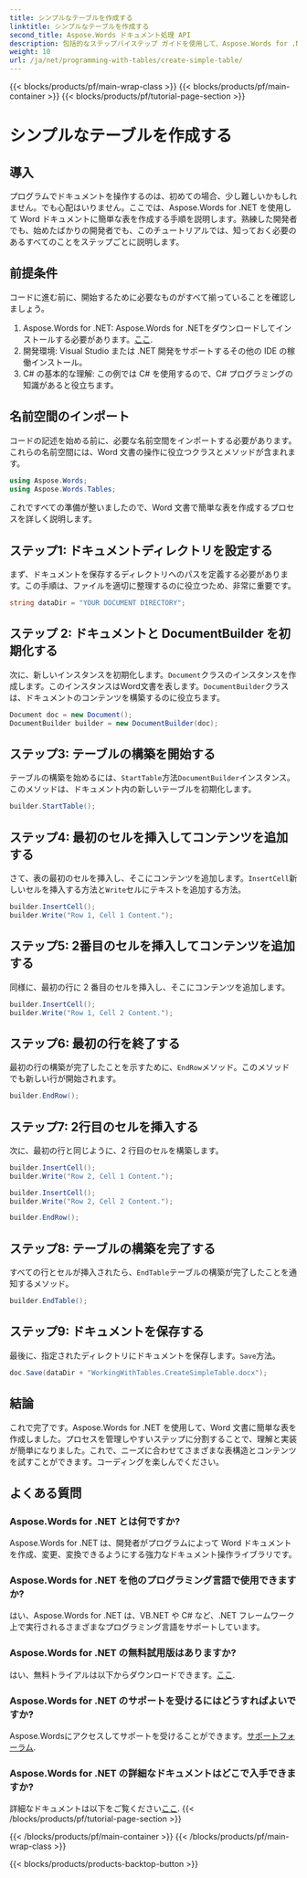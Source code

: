 ```yaml
---
title: シンプルなテーブルを作成する
linktitle: シンプルなテーブルを作成する
second_title: Aspose.Words ドキュメント処理 API
description: 包括的なステップバイステップ ガイドを使用して、Aspose.Words for .NET を使用して Word 文書に簡単な表を作成する方法を学習します。
weight: 10
url: /ja/net/programming-with-tables/create-simple-table/
---
```


{{< blocks/products/pf/main-wrap-class >}}
{{< blocks/products/pf/main-container >}}
{{< blocks/products/pf/tutorial-page-section >}}

# シンプルなテーブルを作成する

## 導入

プログラムでドキュメントを操作するのは、初めての場合、少し難しいかもしれません。でも心配はいりません。ここでは、Aspose.Words for .NET を使用して Word ドキュメントに簡単な表を作成する手順を説明します。熟練した開発者でも、始めたばかりの開発者でも、このチュートリアルでは、知っておく必要のあるすべてのことをステップごとに説明します。

## 前提条件

コードに進む前に、開始するために必要なものがすべて揃っていることを確認しましょう。

1.  Aspose.Words for .NET: Aspose.Words for .NETをダウンロードしてインストールする必要があります。[ここ](https://releases.aspose.com/words/net/).
2. 開発環境: Visual Studio または .NET 開発をサポートするその他の IDE の稼働インストール。
3. C# の基本的な理解: この例では C# を使用するので、C# プログラミングの知識があると役立ちます。

## 名前空間のインポート

コードの記述を始める前に、必要な名前空間をインポートする必要があります。これらの名前空間には、Word 文書の操作に役立つクラスとメソッドが含まれます。

```csharp
using Aspose.Words;
using Aspose.Words.Tables;
```

これですべての準備が整いましたので、Word 文書で簡単な表を作成するプロセスを詳しく説明します。

## ステップ1: ドキュメントディレクトリを設定する

まず、ドキュメントを保存するディレクトリへのパスを定義する必要があります。この手順は、ファイルを適切に整理するのに役立つため、非常に重要です。

```csharp
string dataDir = "YOUR DOCUMENT DIRECTORY";
```

## ステップ 2: ドキュメントと DocumentBuilder を初期化する

次に、新しいインスタンスを初期化します。`Document`クラスのインスタンスを作成します。このインスタンスはWord文書を表します。`DocumentBuilder`クラスは、ドキュメントのコンテンツを構築するのに役立ちます。

```csharp
Document doc = new Document();
DocumentBuilder builder = new DocumentBuilder(doc);
```

## ステップ3: テーブルの構築を開始する

テーブルの構築を始めるには、`StartTable`方法`DocumentBuilder`インスタンス。このメソッドは、ドキュメント内の新しいテーブルを初期化します。

```csharp
builder.StartTable();
```

## ステップ4: 最初のセルを挿入してコンテンツを追加する

さて、表の最初のセルを挿入し、そこにコンテンツを追加します。`InsertCell`新しいセルを挿入する方法と`Write`セルにテキストを追加する方法。

```csharp
builder.InsertCell();
builder.Write("Row 1, Cell 1 Content.");
```

## ステップ5: 2番目のセルを挿入してコンテンツを追加する

同様に、最初の行に 2 番目のセルを挿入し、そこにコンテンツを追加します。

```csharp
builder.InsertCell();
builder.Write("Row 1, Cell 2 Content.");
```

## ステップ6: 最初の行を終了する

最初の行の構築が完了したことを示すために、`EndRow`メソッド。このメソッドでも新しい行が開始されます。

```csharp
builder.EndRow();
```

## ステップ7: 2行目のセルを挿入する

次に、最初の行と同じように、2 行目のセルを構築します。

```csharp
builder.InsertCell();
builder.Write("Row 2, Cell 1 Content.");

builder.InsertCell();
builder.Write("Row 2, Cell 2 Content.");

builder.EndRow();
```

## ステップ8: テーブルの構築を完了する

すべての行とセルが挿入されたら、`EndTable`テーブルの構築が完了したことを通知するメソッド。

```csharp
builder.EndTable();
```

## ステップ9: ドキュメントを保存する

最後に、指定されたディレクトリにドキュメントを保存します。`Save`方法。

```csharp
doc.Save(dataDir + "WorkingWithTables.CreateSimpleTable.docx");
```

## 結論

これで完了です。Aspose.Words for .NET を使用して、Word 文書に簡単な表を作成しました。プロセスを管理しやすいステップに分割することで、理解と実装が簡単になりました。これで、ニーズに合わせてさまざまな表構造とコンテンツを試すことができます。コーディングを楽しんでください。

## よくある質問

### Aspose.Words for .NET とは何ですか?
Aspose.Words for .NET は、開発者がプログラムによって Word ドキュメントを作成、変更、変換できるようにする強力なドキュメント操作ライブラリです。

### Aspose.Words for .NET を他のプログラミング言語で使用できますか?
はい、Aspose.Words for .NET は、VB.NET や C# など、.NET フレームワーク上で実行されるさまざまなプログラミング言語をサポートしています。

### Aspose.Words for .NET の無料試用版はありますか?
はい、無料トライアルは以下からダウンロードできます。[ここ](https://releases.aspose.com/).

### Aspose.Words for .NET のサポートを受けるにはどうすればよいですか?
 Aspose.Wordsにアクセスしてサポートを受けることができます。[サポートフォーラム](https://forum.aspose.com/c/words/8).

### Aspose.Words for .NET の詳細なドキュメントはどこで入手できますか?
詳細なドキュメントは以下をご覧ください[ここ](https://reference.aspose.com/words/net/).
{{< /blocks/products/pf/tutorial-page-section >}}

{{< /blocks/products/pf/main-container >}}
{{< /blocks/products/pf/main-wrap-class >}}

{{< blocks/products/products-backtop-button >}}
